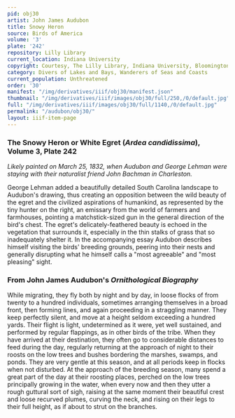 ```yaml
---
pid: obj30
artist: John James Audubon
title: Snowy Heron
source: Birds of America
volume: '3'
plate: '242'
repository: Lilly Library
current_location: Indiana University
copyright: Courtesy, The Lilly Library, Indiana University, Bloomington, Indiana
category: Divers of Lakes and Bays, Wanderers of Seas and Coasts
current_population: Unthreatened
order: '30'
manifest: "/img/derivatives/iiif/obj30/manifest.json"
thumbnail: "/img/derivatives/iiif/images/obj30/full/250,/0/default.jpg"
full: "/img/derivatives/iiif/images/obj30/full/1140,/0/default.jpg"
permalink: "/audubon/obj30/"
layout: iiif-item-page
---
```

### The Snowy Heron or White Egret (_Ardea candidissima_), Volume 3, Plate 242

_Likely painted on March 25, 1832, when Audubon and George Lehman were staying with their naturalist friend John Bachman in Charleston._

George Lehman added a beautifully detailed South Carolina landscape to Audubon's drawing, thus creating an opposition between the wild beauty of the egret and the civilized aspirations of humankind, as represented by the tiny hunter on the right, an emissary from the world of farmers and farmhouses, pointing a matchstick-sized gun in the general direction of the bird's chest. The egret's delicately-feathered beauty is echoed in the vegetation that surrounds it, especially in the thin stalks of grass that so inadequately shelter it. In the accompanying essay Audubon describes himself visiting the birds' breeding grounds, peering into their nests and generally disrupting what he himself calls a "most agreeable" and "most pleasing" sight.

### From John James Audubon's _Ornithological Biography_

While migrating, they fly both by night and by day, in loose flocks of from twenty to a hundred individuals, sometimes arranging themselves in a broad front, then forming lines, and again proceeding in a straggling manner. They keep perfectly silent, and move at a height seldom exceeding a hundred yards. Their flight is light, undetermined as it were, yet well sustained, and performed by regular flappings, as in other birds of the tribe. When they have arrived at their destination, they often go to considerable distances to feed during the day, regularly returning at the approach of night to their roosts on the low trees and bushes bordering the marshes, swamps, and ponds. They are very gentle at this season, and at all periods keep in flocks when not disturbed. At the approach of the breeding season, many spend a great part of the day at their roosting places, perched on the low trees principally growing in the water, when every now and then they utter a rough guttural sort of sigh, raising at the same moment their beautiful crest and loose recurved plumes, curving the neck, and rising on their legs to their full height, as if about to strut on the branches.
